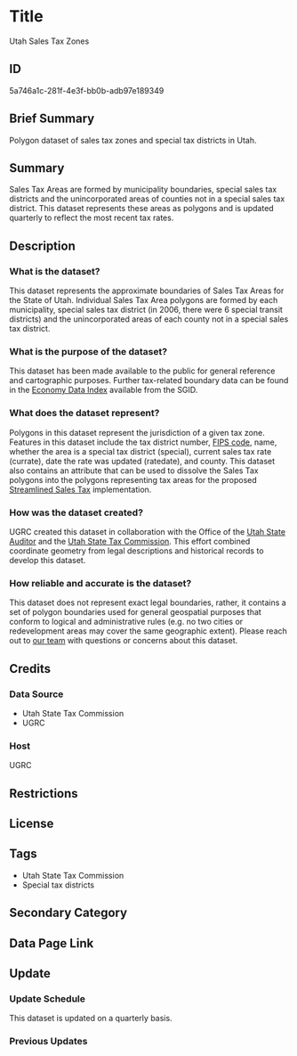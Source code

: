 # Title

Utah Sales Tax Zones

## ID

5a746a1c-281f-4e3f-bb0b-adb97e189349

## Brief Summary

Polygon dataset of sales tax zones and special tax districts in Utah.

## Summary

Sales Tax Areas are formed by municipality boundaries, special sales tax districts and the unincorporated areas of counties not in a special sales tax district. This dataset represents these areas as polygons and is updated quarterly to reflect the most recent tax rates.

## Description

### What is the dataset?

This dataset represents the approximate boundaries of Sales Tax Areas for the State of Utah. Individual Sales Tax Area polygons are formed by each municipality, special sales tax district (in 2006, there were 6 special transit districts) and the unincorporated areas of each county not in a special sales tax district.

### What is the purpose of the dataset?

This dataset has been made available to the public for general reference and cartographic purposes. Further tax-related boundary data can be found in the [Economy Data Index](https://gis.utah.gov/products/sgid/economy/) available from the SGID.

### What does the dataset represent?

Polygons in this dataset represent the jurisdiction of a given tax zone. Features in this dataset include the tax district number, [FIPS code](https://www.nist.gov/standardsgov/compliance-faqs-federal-information-processing-standards-fips), name, whether the area is a special tax district (special), current sales tax rate (currate), date the rate was updated (ratedate), and county. This dataset also contains an attribute that can be used to dissolve the Sales Tax polygons into the polygons representing tax areas for the proposed [Streamlined Sales Tax](https://www.streamlinedsalestax.org/) implementation.

### How was the dataset created?

UGRC created this dataset in collaboration with the Office of the [Utah State Auditor](https://auditor.utah.gov/) and the [Utah State Tax Commission](https://tax.utah.gov/). This effort combined coordinate geometry from legal descriptions and historical records to develop this dataset.

### How reliable and accurate is the dataset?

This dataset does not represent exact legal boundaries, rather, it contains a set of polygon boundaries used for general geospatial purposes that conform to logical and administrative rules (e.g. no two cities or redevelopment areas may cover the same geographic extent). Please reach out to [our team](https://gis.utah.gov/about/) with questions or concerns about this dataset.

## Credits

### Data Source

- Utah State Tax Commission
- UGRC

### Host

UGRC

## Restrictions

## License

## Tags

- Utah State Tax Commission
- Special tax districts

## Secondary Category

## Data Page Link

## Update

### Update Schedule

This dataset is updated on a quarterly basis.

### Previous Updates
